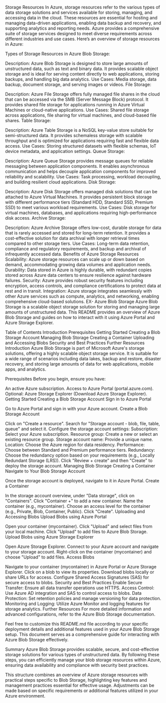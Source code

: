 Storage Resources
In Azure, storage resources refer to the various types of data storage solutions and services available for storing, managing, and accessing data in the cloud. These resources are essential for hosting and managing data-driven applications, enabling data backup and recovery, and supporting analytics and reporting needs. Azure provides a comprehensive suite of storage services designed to meet diverse requirements across different industries and use cases. Here’s an overview of storage resources in Azure:

Types of Storage Resources in Azure
Blob Storage:

Description: Azure Blob Storage is designed to store large amounts of unstructured data, such as text and binary data. It provides scalable object storage and is ideal for serving content directly to web applications, storing backups, and handling big data analytics.
Use Cases: Media storage, data backup, document storage, and serving images or videos.
File Storage:

Description: Azure File Storage offers fully managed file shares in the cloud that can be accessed via the SMB (Server Message Block) protocol. It provides shared file storage for applications running in Azure Virtual Machines or cloud-native applications.
Use Cases: Shared file storage across applications, file sharing for virtual machines, and cloud-based file shares.
Table Storage:

Description: Azure Table Storage is a NoSQL key-value store suitable for semi-structured data. It provides schemaless storage with scalable throughput and is optimized for applications requiring fast and flexible data access.
Use Cases: Storing structured datasets with flexible schemas, IoT device metadata, and application settings.
Queue Storage:

Description: Azure Queue Storage provides message queues for reliable messaging between application components. It enables asynchronous communication and helps decouple application components for improved reliability and scalability.
Use Cases: Task processing, workload decoupling, and building resilient cloud applications.
Disk Storage:

Description: Azure Disk Storage offers managed disk solutions that can be attached to Azure Virtual Machines. It provides persistent block storage with different performance tiers (Standard HDD, Standard SSD, Premium SSD) to meet various workload requirements.
Use Cases: Disk storage for virtual machines, databases, and applications requiring high-performance disk access.
Archive Storage:

Description: Azure Archive Storage offers low-cost, durable storage for data that is rarely accessed and stored for long-term retention. It provides a cost-effective solution for data archival with longer retrieval times compared to other storage tiers.
Use Cases: Long-term data retention, compliance and regulatory requirements, and backup and archival of infrequently accessed data.
Benefits of Azure Storage Resources
Scalability: Azure storage resources can scale up or down based on demand, accommodating growing data volumes and application needs.
Durability: Data stored in Azure is highly durable, with redundant copies stored across Azure data centers to ensure resilience against hardware failures.
Security: Azure provides robust security features including encryption, access controls, and compliance certifications to protect data at rest and in transit.
Integration: Azure storage integrates seamlessly with other Azure services such as compute, analytics, and networking, enabling comprehensive cloud-based solutions.
EX- Azure Blob Storage
Azure Blob Storage is a scalable object storage solution for storing and managing large amounts of unstructured data. This README provides an overview of Azure Blob Storage and guides on how to interact with it using Azure Portal and Azure Storage Explorer.

Table of Contents
Introduction
Prerequisites
Getting Started
Creating a Blob Storage Account
Managing Blob Storage
Creating a Container
Uploading and Accessing Blobs
Security and Best Practices
Further Resources
Introduction
Azure Blob Storage is part of Microsoft Azure's storage solutions, offering a highly scalable object storage service. It is suitable for a wide range of scenarios including data lakes, backup and restore, disaster recovery, and storing large amounts of data for web applications, mobile apps, and analytics.

Prerequisites
Before you begin, ensure you have:

An active Azure subscription.
Access to Azure Portal (portal.azure.com).
Optional: Azure Storage Explorer (Download Azure Storage Explorer).
Getting Started
Creating a Blob Storage Account
Sign in to Azure Portal

Go to Azure Portal and sign in with your Azure account.
Create a Blob Storage Account

Click on "Create a resource".
Search for "Storage account - blob, file, table, queue" and select it.
Configure the storage account settings:
Subscription: Select your Azure subscription.
Resource group: Create a new or select an existing resource group.
Storage account name: Provide a unique name.
Location: Choose the Azure region for data residency.
Performance: Choose between Standard and Premium performance tiers.
Redundancy: Choose the redundancy option based on your requirements (e.g., Locally Redundant Storage (LRS)).
Click "Review + create" and then "Create" to deploy the storage account.
Managing Blob Storage
Creating a Container
Navigate to Your Blob Storage Account

Once the storage account is deployed, navigate to it in Azure Portal.
Create a Container

In the storage account overview, under "Data storage", click on "Containers".
Click "Container +" to add a new container.
Name the container (e.g., mycontainer).
Choose an access level for the container (e.g., Private, Blob, Container, Public).
Click "Create".
Uploading and Accessing Blobs
Upload Blobs using Azure Portal

Open your container (mycontainer).
Click "Upload" and select files from your local machine.
Click "Upload" to add files to Azure Blob Storage.
Upload Blobs using Azure Storage Explorer

Open Azure Storage Explorer.
Connect to your Azure account and navigate to your storage account.
Right-click on the container (mycontainer) and choose "Upload" to add files.
Access Blobs

Navigate to your container (mycontainer) in Azure Portal or Azure Storage Explorer.
Click on a blob to view its properties.
Download blobs locally or share URLs for access.
Configure Shared Access Signatures (SAS) for secure access to blobs.
Security and Best Practices
Enable Secure Transfer: Ensure all data transfer operations use HTTPS.
Access Control: Use Azure AD integration and SAS to control access to blobs.
Data Protection: Set retention policies and manage versioning for data protection.
Monitoring and Logging: Utilize Azure Monitor and logging features for storage analytics.
Further Resources
For more detailed information and advanced configurations, refer to the Azure Blob Storage documentation.

Feel free to customize this README.md file according to your specific deployment details and additional features used in your Azure Blob Storage setup. This document serves as a comprehensive guide for interacting with Azure Blob Storage effectively.

Summary
Azure Blob Storage provides scalable, secure, and cost-effective storage solutions for various types of unstructured data. By following these steps, you can efficiently manage your blob storage resources within Azure, ensuring data availability and compliance with security best practices.

This structure combines an overview of Azure storage resources with practical steps specific to Blob Storage, highlighting key features and management practices essential for effective usage. Adjustments can be made based on specific requirements or additional features utilized in your Azure environment.
